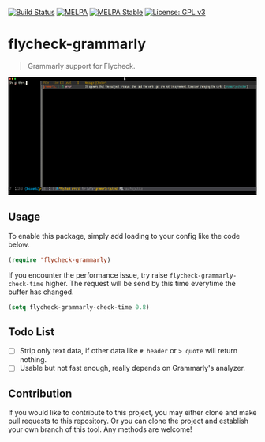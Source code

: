 [![Build Status](https://travis-ci.com/jcs090218/flycheck-grammarly.svg?branch=master)](https://travis-ci.com/jcs090218/flycheck-grammarly)
[![MELPA](https://melpa.org/packages/flycheck-grammarly-badge.svg)](https://melpa.org/#/flycheck-grammarly)
[![MELPA Stable](https://stable.melpa.org/packages/flycheck-grammarly-badge.svg)](https://stable.melpa.org/#/flycheck-grammarly)
[![License: GPL v3](https://img.shields.io/badge/License-GPL%20v3-blue.svg)](https://www.gnu.org/licenses/gpl-3.0)

# flycheck-grammarly
> Grammarly support for Flycheck.

<p>
  <img src="./etc/screenshot.png" width="656" height="238"/>
<p>

## Usage

To enable this package, simply add loading to your config like the code below.

```el
(require 'flycheck-grammarly)
```

If you encounter the performance issue, try raise `flycheck-grammarly-check-time` higher.
The request will be send by this time everytime the buffer has changed.

```el
(setq flycheck-grammarly-check-time 0.8)
```

## Todo List

- [ ] Strip only text data, if other data like `# header` or `> quote` will return nothing.
- [ ] Usable but not fast enough, really depends on Grammarly's analyzer.

## Contribution

If you would like to contribute to this project, you may either
clone and make pull requests to this repository. Or you can
clone the project and establish your own branch of this tool.
Any methods are welcome!
